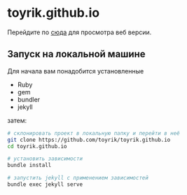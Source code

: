 # toyrik.github.io

Перейдите по [сюда](https://toyrik.github.io) для просмотра веб версии.

## Запуск на локальной машине

Для начала вам понадобится установленные
 * Ruby
 * gem
 * bundler
 * jekyll
 
  затем:

```bash
# склонировать проект в локальную папку и перейти в неё
git clone https://github.com/toyrik/toyrik.github.io
cd toyrik.github.io

# установить зависимости
bundle install

# запустить jekyll с применением зависимостей
bundle exec jekyll serve
```